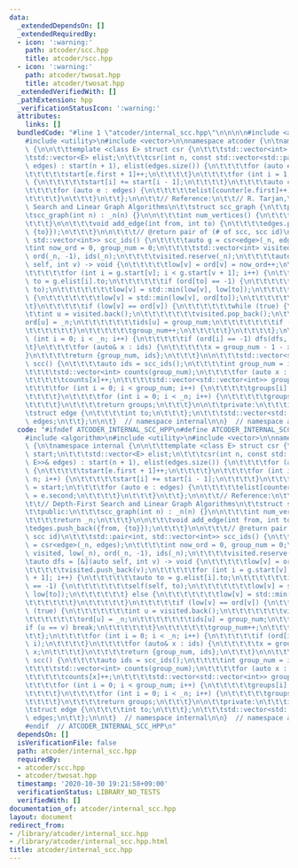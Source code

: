```yaml
---
data:
  _extendedDependsOn: []
  _extendedRequiredBy:
  - icon: ':warning:'
    path: atcoder/scc.hpp
    title: atcoder/scc.hpp
  - icon: ':warning:'
    path: atcoder/twosat.hpp
    title: atcoder/twosat.hpp
  _extendedVerifiedWith: []
  _pathExtension: hpp
  _verificationStatusIcon: ':warning:'
  attributes:
    links: []
  bundledCode: "#line 1 \"atcoder/internal_scc.hpp\"\n\n\n\n#include <algorithm>\n\
    #include <utility>\n#include <vector>\n\nnamespace atcoder {\n\tnamespace internal\
    \ {\n\n\t\ttemplate <class E> struct csr {\n\t\t\tstd::vector<int> start;\n\t\t\
    \tstd::vector<E> elist;\n\t\t\tcsr(int n, const std::vector<std::pair<int, E>>&\
    \ edges) : start(n + 1), elist(edges.size()) {\n\t\t\t\tfor (auto e : edges) {\n\
    \t\t\t\t\tstart[e.first + 1]++;\n\t\t\t\t}\n\t\t\t\tfor (int i = 1; i <= n; i++)\
    \ {\n\t\t\t\t\tstart[i] += start[i - 1];\n\t\t\t\t}\n\t\t\t\tauto counter = start;\n\
    \t\t\t\tfor (auto e : edges) {\n\t\t\t\t\telist[counter[e.first]++] = e.second;\n\
    \t\t\t\t}\n\t\t\t}\n\t\t};\n\n\t\t// Reference:\n\t\t// R. Tarjan,\n\t\t// Depth-First\
    \ Search and Linear Graph Algorithms\n\t\tstruct scc_graph {\n\t\tpublic:\n\t\t\
    \tscc_graph(int n) : _n(n) {}\n\n\t\t\tint num_vertices() {\n\t\t\t\treturn _n;\n\
    \t\t\t}\n\n\t\t\tvoid add_edge(int from, int to) {\n\t\t\t\tedges.push_back({from,\
    \ {to}});\n\t\t\t}\n\n\t\t\t// @return pair of (# of scc, scc id)\n\t\t\tstd::pair<int,\
    \ std::vector<int>> scc_ids() {\n\t\t\t\tauto g = csr<edge>(_n, edges);\n\t\t\t\
    \tint now_ord = 0, group_num = 0;\n\t\t\t\tstd::vector<int> visited, low(_n),\
    \ ord(_n, -1), ids(_n);\n\t\t\t\tvisited.reserve(_n);\n\t\t\t\tauto dfs = [&](auto\
    \ self, int v) -> void {\n\t\t\t\t\tlow[v] = ord[v] = now_ord++;\n\t\t\t\t\tvisited.push_back(v);\n\
    \t\t\t\t\tfor (int i = g.start[v]; i < g.start[v + 1]; i++) {\n\t\t\t\t\t\tauto\
    \ to = g.elist[i].to;\n\t\t\t\t\t\tif (ord[to] == -1) {\n\t\t\t\t\t\t\tself(self,\
    \ to);\n\t\t\t\t\t\t\tlow[v] = std::min(low[v], low[to]);\n\t\t\t\t\t\t} else\
    \ {\n\t\t\t\t\t\t\tlow[v] = std::min(low[v], ord[to]);\n\t\t\t\t\t\t}\n\t\t\t\t\
    \t}\n\t\t\t\t\tif (low[v] == ord[v]) {\n\t\t\t\t\t\twhile (true) {\n\t\t\t\t\t\
    \t\tint u = visited.back();\n\t\t\t\t\t\t\tvisited.pop_back();\n\t\t\t\t\t\t\t\
    ord[u] = _n;\n\t\t\t\t\t\t\tids[u] = group_num;\n\t\t\t\t\t\t\tif (u == v) break;\n\
    \t\t\t\t\t\t}\n\t\t\t\t\t\tgroup_num++;\n\t\t\t\t\t}\n\t\t\t\t};\n\t\t\t\tfor\
    \ (int i = 0; i < _n; i++) {\n\t\t\t\t\tif (ord[i] == -1) dfs(dfs, i);\n\t\t\t\
    \t}\n\t\t\t\tfor (auto& x : ids) {\n\t\t\t\t\tx = group_num - 1 - x;\n\t\t\t\t\
    }\n\t\t\t\treturn {group_num, ids};\n\t\t\t}\n\n\t\t\tstd::vector<std::vector<int>>\
    \ scc() {\n\t\t\t\tauto ids = scc_ids();\n\t\t\t\tint group_num = ids.first;\n\
    \t\t\t\tstd::vector<int> counts(group_num);\n\t\t\t\tfor (auto x : ids.second)\n\
    \t\t\t\t\tcounts[x]++;\n\t\t\t\tstd::vector<std::vector<int>> groups(ids.first);\n\
    \t\t\t\tfor (int i = 0; i < group_num; i++) {\n\t\t\t\t\tgroups[i].reserve(counts[i]);\n\
    \t\t\t\t}\n\t\t\t\tfor (int i = 0; i < _n; i++) {\n\t\t\t\t\tgroups[ids.second[i]].push_back(i);\n\
    \t\t\t\t}\n\t\t\t\treturn groups;\n\t\t\t}\n\n\t\tprivate:\n\t\t\tint _n;\n\t\t\
    \tstruct edge {\n\t\t\t\tint to;\n\t\t\t};\n\t\t\tstd::vector<std::pair<int, edge>>\
    \ edges;\n\t\t};\n\n\t}  // namespace internal\n\n}  // namespace atcoder\n\n\n"
  code: "#ifndef ATCODER_INTERNAL_SCC_HPP\n#define ATCODER_INTERNAL_SCC_HPP 1\n\n\
    #include <algorithm>\n#include <utility>\n#include <vector>\n\nnamespace atcoder\
    \ {\n\tnamespace internal {\n\n\t\ttemplate <class E> struct csr {\n\t\t\tstd::vector<int>\
    \ start;\n\t\t\tstd::vector<E> elist;\n\t\t\tcsr(int n, const std::vector<std::pair<int,\
    \ E>>& edges) : start(n + 1), elist(edges.size()) {\n\t\t\t\tfor (auto e : edges)\
    \ {\n\t\t\t\t\tstart[e.first + 1]++;\n\t\t\t\t}\n\t\t\t\tfor (int i = 1; i <=\
    \ n; i++) {\n\t\t\t\t\tstart[i] += start[i - 1];\n\t\t\t\t}\n\t\t\t\tauto counter\
    \ = start;\n\t\t\t\tfor (auto e : edges) {\n\t\t\t\t\telist[counter[e.first]++]\
    \ = e.second;\n\t\t\t\t}\n\t\t\t}\n\t\t};\n\n\t\t// Reference:\n\t\t// R. Tarjan,\n\
    \t\t// Depth-First Search and Linear Graph Algorithms\n\t\tstruct scc_graph {\n\
    \t\tpublic:\n\t\t\tscc_graph(int n) : _n(n) {}\n\n\t\t\tint num_vertices() {\n\
    \t\t\t\treturn _n;\n\t\t\t}\n\n\t\t\tvoid add_edge(int from, int to) {\n\t\t\t\
    \tedges.push_back({from, {to}});\n\t\t\t}\n\n\t\t\t// @return pair of (# of scc,\
    \ scc id)\n\t\t\tstd::pair<int, std::vector<int>> scc_ids() {\n\t\t\t\tauto g\
    \ = csr<edge>(_n, edges);\n\t\t\t\tint now_ord = 0, group_num = 0;\n\t\t\t\tstd::vector<int>\
    \ visited, low(_n), ord(_n, -1), ids(_n);\n\t\t\t\tvisited.reserve(_n);\n\t\t\t\
    \tauto dfs = [&](auto self, int v) -> void {\n\t\t\t\t\tlow[v] = ord[v] = now_ord++;\n\
    \t\t\t\t\tvisited.push_back(v);\n\t\t\t\t\tfor (int i = g.start[v]; i < g.start[v\
    \ + 1]; i++) {\n\t\t\t\t\t\tauto to = g.elist[i].to;\n\t\t\t\t\t\tif (ord[to]\
    \ == -1) {\n\t\t\t\t\t\t\tself(self, to);\n\t\t\t\t\t\t\tlow[v] = std::min(low[v],\
    \ low[to]);\n\t\t\t\t\t\t} else {\n\t\t\t\t\t\t\tlow[v] = std::min(low[v], ord[to]);\n\
    \t\t\t\t\t\t}\n\t\t\t\t\t}\n\t\t\t\t\tif (low[v] == ord[v]) {\n\t\t\t\t\t\twhile\
    \ (true) {\n\t\t\t\t\t\t\tint u = visited.back();\n\t\t\t\t\t\t\tvisited.pop_back();\n\
    \t\t\t\t\t\t\tord[u] = _n;\n\t\t\t\t\t\t\tids[u] = group_num;\n\t\t\t\t\t\t\t\
    if (u == v) break;\n\t\t\t\t\t\t}\n\t\t\t\t\t\tgroup_num++;\n\t\t\t\t\t}\n\t\t\
    \t\t};\n\t\t\t\tfor (int i = 0; i < _n; i++) {\n\t\t\t\t\tif (ord[i] == -1) dfs(dfs,\
    \ i);\n\t\t\t\t}\n\t\t\t\tfor (auto& x : ids) {\n\t\t\t\t\tx = group_num - 1 -\
    \ x;\n\t\t\t\t}\n\t\t\t\treturn {group_num, ids};\n\t\t\t}\n\n\t\t\tstd::vector<std::vector<int>>\
    \ scc() {\n\t\t\t\tauto ids = scc_ids();\n\t\t\t\tint group_num = ids.first;\n\
    \t\t\t\tstd::vector<int> counts(group_num);\n\t\t\t\tfor (auto x : ids.second)\n\
    \t\t\t\t\tcounts[x]++;\n\t\t\t\tstd::vector<std::vector<int>> groups(ids.first);\n\
    \t\t\t\tfor (int i = 0; i < group_num; i++) {\n\t\t\t\t\tgroups[i].reserve(counts[i]);\n\
    \t\t\t\t}\n\t\t\t\tfor (int i = 0; i < _n; i++) {\n\t\t\t\t\tgroups[ids.second[i]].push_back(i);\n\
    \t\t\t\t}\n\t\t\t\treturn groups;\n\t\t\t}\n\n\t\tprivate:\n\t\t\tint _n;\n\t\t\
    \tstruct edge {\n\t\t\t\tint to;\n\t\t\t};\n\t\t\tstd::vector<std::pair<int, edge>>\
    \ edges;\n\t\t};\n\n\t}  // namespace internal\n\n}  // namespace atcoder\n\n\
    #endif  // ATCODER_INTERNAL_SCC_HPP\n"
  dependsOn: []
  isVerificationFile: false
  path: atcoder/internal_scc.hpp
  requiredBy:
  - atcoder/scc.hpp
  - atcoder/twosat.hpp
  timestamp: '2020-10-30 19:21:58+09:00'
  verificationStatus: LIBRARY_NO_TESTS
  verifiedWith: []
documentation_of: atcoder/internal_scc.hpp
layout: document
redirect_from:
- /library/atcoder/internal_scc.hpp
- /library/atcoder/internal_scc.hpp.html
title: atcoder/internal_scc.hpp
---
```

